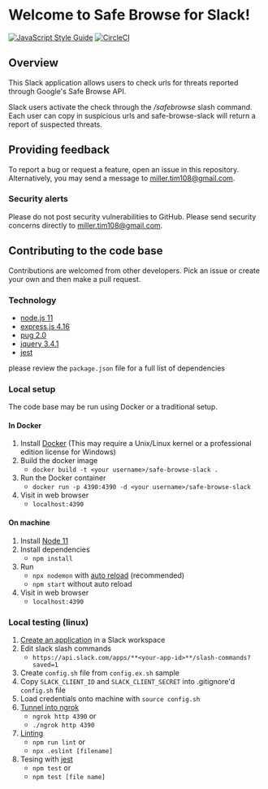 # Welcome to Safe Browse for Slack!  
[![JavaScript Style Guide](https://img.shields.io/badge/code_style-standard-brightgreen.svg)](https://standardjs.com)
[![CircleCI](https://circleci.com/gh/TangoYankee/safe-browse-slack.svg?style=svg)](https://circleci.com/gh/TangoYankee/safe-browse-slack)  

## Overview
This Slack application allows users to check urls for threats reported through Google's Safe Browse API.

Slack users activate the check through the _/safebrowse_ slash command. Each user can copy in suspicious urls and safe-browse-slack will return a report of
suspected threats.

<!-- ## Demo
![directions to Emeril's restaurant](public/img/demos/emeril-demo.gif) -->

<!-- ## Installing the application
To install and use Markdown Links on Slack:
1) Sign into the workspace where the application will be used
2) Authorize the application by clicking the attached button

<a title="add to slack" href="https://slack.com/oauth/authorize?client_id=[SLACK_CLIENT_ID]&scope=commands"><img src="https://platform.slack-edge.com/img/add_to_slack.png" alt="add to slack"/></a> -->

## Providing feedback
To report a bug or request a feature, open an issue in this repository. Alternatively, you may send a message to miller.tim108@gmail.com.

### Security alerts
Please do not post security vulnerabilities to GitHub. Please send security concerns directly to miller.tim108@gmail.com.

## Contributing to the code base
Contributions are welcomed from other developers. Pick an issue or create your own and then make a pull request.

### Technology
- [node.js 11](https://nodejs.org/)
- [express.js 4.16](https://expressjs.com/)
- [pug 2.0](https://pugjs.org/)
- [jquery 3.4.1](https://jquery.com)
- [jest](https://jestjs.io/)

please review the `package.json` file for a full list of dependencies

### Local setup
The code base may be run using Docker or a traditional setup.

#### In Docker
1. Install [Docker](https://docs.docker.com/install/) (This may require a Unix/Linux kernel or a professional edition license for Windows)
2. Build the docker image
   - `docker build -t <your username>/safe-browse-slack .`
3. Run the Docker container
   - `docker run -p 4390:4390 -d <your username>/safe-browse-slack`
4. Visit in web browser
   - `localhost:4390`

#### On machine
1. Install [Node 11](https://nodejs.org/)
2. Install dependencies
   - `npm install`
3. Run
   - `npx nodemon` with [auto reload](https://nodemon.io/) (recommended)
   - `npm start` without auto reload
4. Visit in web browser
   - `localhost:4390`

### Local testing (linux)
1. [Create an application](https://api.slack.com/tutorials) in a Slack workspace
2. Edit slack slash commands
   - `https://api.slack.com/apps/**<your-app-id>**/slash-commands?saved=1`
3. Create `config.sh` file from `config.ex.sh` sample
4. Copy `SLACK_CLIENT_ID` and `SLACK_CLIENT_SECRET` into .gitignore'd `config.sh` file
5. Load credentials onto machine with `source config.sh`
6. [Tunnel into ngrok](https://api.slack.com/tutorials/tunneling-with-ngrok)
   - `ngrok http 4390` or
   - `./ngrok http 4390`
7. [Linting](https://eslint.org/docs/user-guide/getting-started)
   - `npm run lint` or
   - `npx .eslint [filename]`
8. Tesing with [jest](https://jestjs.io/)
   - `npm test` or
   - `npm test [file name]`
